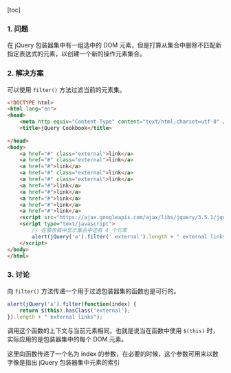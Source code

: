 [toc]

### 1. 问题

在 jQuery 包装器集中有一组选中的 DOM 元素，但是打算从集合中删除不匹配新指定表达式的元素，以创建一个新的操作元素集合。

### 2. 解决方案

可以使用 `filter()` 方法过滤当前的元素集。

```html
<!DOCTYPE html>
<html lang="en">
<head>
    <meta http-equiv="Content-Type" content="text/html;charset=utf-8" />
    <title>jQuery Cookbook</title>
    
</head>
<body>
    <a href="#" class="external">link</a>
    <a href="#" class="external">link</a>
    <a href="#">link</a>
    <a href="#" class="external">link</a>
    <a href="#" class="external">link</a>
    <a href="#">link</a>
    <a href="#">link</a>
    <a href="#">link</a>
    <a href="#">link</a>
    <a href="#">link</a>
    <script src="https://ajax.googleapis.com/ajax/libs/jquery/3.5.1/jquery.min.js"></script>
    <script type="text/javascript">
        // 在警告框中显示集合中还有 4 个元素
        alert(jQuery('a').filter('.external').length + " external links");
    </script>
</body>
</html>
```

### 3. 讨论

向 `filter()` 方法传递一个用于过滤包装器集的函数也是可行的。

```js
alert(jQuery('a').filter(function(index) {
    return $(this).hasClass('external');
}).length + " external links");
```

调用这个函数的上下文与当前元素相同，也就是说当在函数中使用 `$(this)` 时，实际应用的是包装器集中的每个 DOM 元素。

这里向函数传递了一个名为 index 的参数，在必要的时候，这个参数可用来以数字像是指出 jQuery 包装器集中元素的索引
